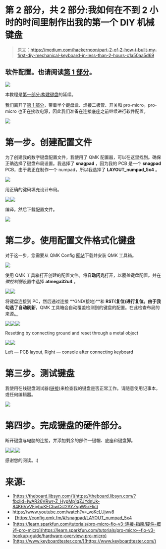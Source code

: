 # 第 2 部分，共 2 部分:我如何在不到 2 小时的时间里制作出我的第一个 DIY 机械键盘

> 原文：<https://medium.com/hackernoon/part-2-of-2-how-i-built-my-first-diy-mechanical-keyboard-in-less-than-2-hours-c1a50aa5d69>

## 软件配置。也请阅读[第 1 部分](https://hackernoon.com/part-1-of-2-how-i-built-my-first-diy-mechanical-keyboard-in-less-than-2-hours-b2c195885fe8)。

![](img/05bd2373c717e185cb3944ecf9541560.png)

本教程是[第一部分:构建键盘](/@viviennediegoencarnacion/part-1-of-2-how-i-built-my-first-diy-mechanical-keyboard-in-less-than-2-hours-b2c195885fe8)的延续。

我们离开了[第 1 部分](/@viviennediegoencarnacion/part-1-of-2-how-i-built-my-first-diy-mechanical-keyboard-in-less-than-2-hours-b2c195885fe8)，带着半个键盘盒、焊接二极管、开关和 pro-micro。pro-micro 也正在接收电源，因此我们准备在连接底座之前继续进行软件配置。

![](img/87febba2062c390c3d7ad70e2db3c835.png)

# 第一步。创建配置文件

为了创建我的数字键盘配置文件，我使用了 QMK 配置器，可以在这里找到。确保正确选择了键盘布局设置。我选择了 **snagpad** ，因为我的 PCB 是一个 **snagpad** PCB，由于我正在制作一个 numpad，所以我选择了 **LAYOUT_numpad_5x4** 。

![](img/096f8c6c51c4c72343900edd012d07ff.png)

用正确的键码填充设计布局。

![](img/f03994ae153b510d53b73cb1e9daf8a3.png)![](img/6d22031a3f57274c41ab6c7a074a89ea.png)

编译，然后下载配置文件。

![](img/eda45fc51f35d580d12201e9235465c2.png)

# 第二步。使用配置文件格式化键盘

对于这一步，您需要从 QMK Config [网站](https://config.qmk.fm/#/snagpad/LAYOUT_numpad_5x4)下载并安装 QMK 工具箱。

![](img/dbcc710b5f0ece3679bbf8eead174bd2.png)

使用 QMK 工具箱打开创建的配置文件。将**自动闪光**打开，以覆盖键盘配置。并在*微控制器*设置中选择 **atmega32u4** 。

![](img/eb41ec6c434a57a9cff8ef755dfcd79b.png)![](img/a8639fd0f7d0a699d1ac70aec487b338.png)

将键盘连接到 PC，然后通过连接 **GND(接地)**和 **RST(复位)**进行复位。由于我勾选了**自动刷新**，QMK 工具箱会自动覆盖检测到的键盘的配置。在此检查布局的来源[。](https://learn.sparkfun.com/tutorials/pro-micro--fio-v3-hookup-guide/hardware-overview-pro-micro)

![](img/42b258a307e0047ffc9bf7133d17a03b.png)![](img/471a1b50f000034facee3bb32a71b36c.png)![](img/fd84cff8036f2b98cece792dc4a2b156.png)

Resetting by connecting ground and reset through a metal object

![](img/2ebafabb9ff8d1055e0cb7db7e2d0e1c.png)![](img/22c63d0f5d450cf4586e43c5908ccf77.png)

Left — PCB layout, Right — console after connecting keyboard

# 第三步。测试键盘

我使用在线键盘测试器([链接](https://www.keyboardtester.com/))来检查我的键盘是否正常工作。请随意使用记事本，或任何编辑器。

![](img/3788c340a1bce9d18cd94a1446a82141.png)

# 第四步。完成键盘的硬件部分。

断开键盘与电脑的连接，并添加剩余的部件—键帽、底座和键盘脚。

![](img/94bdace816b8e3702bdc1232cd0c4317.png)![](img/7e0310782a9bfcce779f63e9d047f2a6.png)![](img/cc4169bbe95c9cc7a6cc0a09f69d6cf4.png)

感谢您的阅读。:)

# 来源:

*   [https://theboard.libsyn.com/](https://theboard.libsyn.com/?fbclid=IwAR26VRwr-Z_HypMp1qZJYdnUk-84K6VvVFiyhuKEChwCst2AYZvpW5rElic)
*   https://www.youtube.com/watch?v=_voKcLUjwv8
*   【https://config.qmk.fm/#/snagpad/LAYOUT_numpad_5x4 
*   [https://learn.sparkfun.com/tutorials/pro-micro-fio-v3-连接-指南/硬件-概述-pro-micro](https://learn.sparkfun.com/tutorials/pro-micro--fio-v3-hookup-guide/hardware-overview-pro-micro)
*   [https://www.keyboardtester.com/](https://www.keyboardtester.com/)